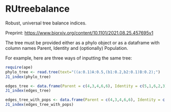 # RUtreebalance

Robust, universal tree balance indices.

Preprint: https://www.biorxiv.org/content/10.1101/2021.08.25.457695v1

The tree must be provided either as a phylo object or as a dataframe with column names Parent, Identity and (optionally) Population.

For example, here are three ways of inputting the same tree:

``` r
require(ape)
phylo_tree <- read.tree(text="((a:0.1)A:0.5,(b1:0.2,b2:0.1)B:0.2);")
J1_index(phylo_tree)

edges_tree <- data.frame(Parent = c(4,3,4,6,6), Identity = c(5,1,6,2,3))
J1_index(edges_tree)

edges_tree_with_pops <- data.frame(Parent = c(4,3,4,6,6), Identity = c(5,1,6,2,3), Population = c(1,1,0,1,0))
J1_index(edges_tree_with_pops)
```
